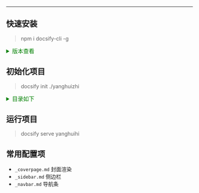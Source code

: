 <template>
  <h1 style="text-align: center; color: #42b983;">
    使用声明
  </h1>
</template>

---

## 快速安装
> npm i docsify-cli -g

<details>
<summary style="color:green; font-size:15px">版本查看</summary>

```markdown
>> docsify -v
docsify-cli version:
  4.4.1

>> npm -v
6.14.4
```

</details>

## 初始化项目
> docsify init ./yanghuizhi

<details>
<summary style="color:green; font-size:15px">目录如下</summary>

```html
index.html 入口文件
README.md 会做为主页内容渲染
.nojekyll 用于阻止 GitHub Pages 会忽略掉下划线开头的文件
```

</details>

## 运行项目
> docsify serve yanghuihi

## 常用配置项
* `_coverpage.md` 封面渲染
* `_sidebar.md`   侧边栏
* `_navbar.md`    导航条
